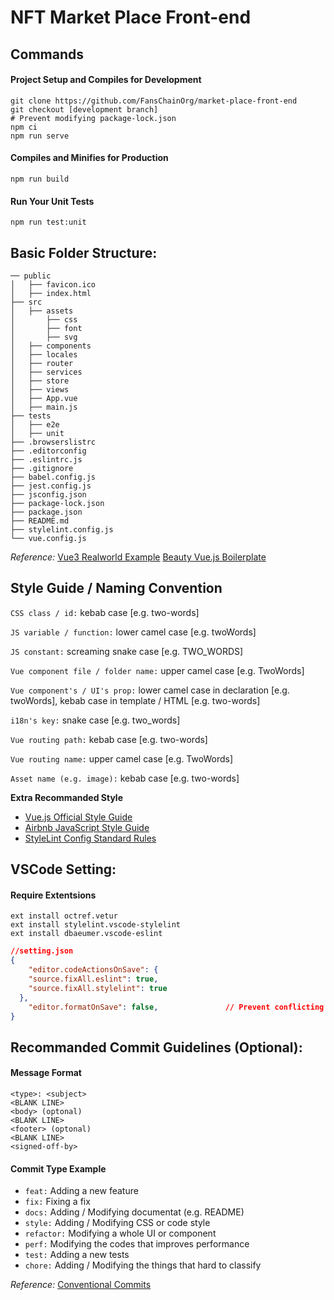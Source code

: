 # NFT Market Place Front-end

## Commands

#### Project Setup and Compiles for Development
```
git clone https://github.com/FansChainOrg/market-place-front-end
git checkout [development branch]
# Prevent modifying package-lock.json
npm ci
npm run serve
```

#### Compiles and Minifies for Production
```
npm run build
```

#### Run Your Unit Tests
```
npm run test:unit
```

## Basic Folder Structure:
```
── public
│   ├── favicon.ico
│   ├── index.html
├── src
│   ├── assets
│   	├── css
│   	├── font
│   	├── svg
│   ├── components
│   ├── locales
│   ├── router
│   ├── services
│   ├── store
│   ├── views
│   ├── App.vue
│   ├── main.js
├── tests
│   ├── e2e
│   ├── unit
├── .browserslistrc
├── .editorconfig
├── .eslintrc.js
├── .gitignore
├── babel.config.js
├── jest.config.js
├── jsconfig.json
├── package-lock.json
├── package.json
├── README.md
├── stylelint.config.js
└── vue.config.js
```

*Reference:*
[Vue3 Realworld Example](https://github.com/mutoe/vue3-realworld-example-app)
[Beauty Vue.js Boilerplate](https://github.com/zmts/beauty-vuejs-boilerplate)

## Style Guide / Naming Convention

`CSS class / id:` kebab case [e.g. two-words]

`JS variable / function:` lower camel case [e.g. twoWords]

`JS constant:`  screaming snake case [e.g. TWO_WORDS]

`Vue component file / folder name:` upper camel case [e.g. TwoWords]

`Vue component's / UI's prop:` lower camel case in declaration [e.g. twoWords], kebab case in template / HTML [e.g. two-words]

`i18n's key:` snake case [e.g. two_words]

`Vue routing path:` kebab case [e.g. two-words]

`Vue routing name:` upper camel case [e.g. TwoWords]

`Asset name (e.g. image):` kebab case [e.g. two-words]

**Extra Recommanded Style**
- [Vue.js Official Style Guide](https://v3.vuejs.org/style-guide)
- [Airbnb JavaScript Style Guide](https://github.com/airbnb/javascript)
- [StyleLint Config Standard Rules](https://github.com/stylelint/stylelint-config-standard/blob/master/index.js)

## VSCode Setting:

#### Require Extentsions
```
ext install octref.vetur
ext install stylelint.vscode-stylelint
ext install dbaeumer.vscode-eslint
```

```json
//setting.json
{
	"editor.codeActionsOnSave": {
    "source.fixAll.eslint": true,
    "source.fixAll.stylelint": true
  },
	"editor.formatOnSave": false,				// Prevent conflicting to ESLint
}
```

## Recommanded Commit Guidelines (Optional):

#### Message Format
```
<type>: <subject>
<BLANK LINE>
<body> (optonal)
<BLANK LINE>
<footer> (optonal)
<BLANK LINE>
<signed-off-by>
```

#### Commit Type Example
* `feat:` Adding a new feature
* `fix:` Fixing a fix
* `docs:` Adding / Modifying documentat (e.g. README)
* `style:` Adding / Modifying CSS or code style
* `refactor:` Modifying a whole UI or component
* `perf:` Modifying the codes that improves performance
* `test:` Adding a new tests
* `chore:` Adding / Modifying the things that hard to classify 

*Reference:*
[Conventional Commits](https://www.conventionalcommits.org/en/v1.0.0)

